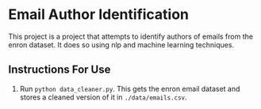 # Email Author Identification

This project is a project that attempts to identify authors of emails from the enron dataset. It does so using nlp and machine learning techniques.

## Instructions For Use

1. Run `python data_cleaner.py`. This gets the enron email dataset and stores a cleaned version of it in `./data/emails.csv`.
